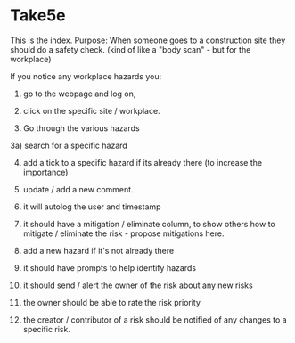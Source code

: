 # Take5e
This is the index.
Purpose:
When someone goes to a construction site they should do a safety check. (kind of like a "body scan" - but for the workplace)

If you notice any workplace hazards you:

1) go to the webpage and log on,

2) click on the specific site / workplace.

3) Go through the various hazards

3a) search for a specific hazard

4) add a tick to a specific hazard if its already there (to increase the importance)

5) update / add a new comment.

6) it will autolog the user and timestamp

7) it should have a mitigation / eliminate column, to show others how to mitigate / eliminate the risk - propose mitigations here.

8) add a new hazard if it's not already there

9) it should have prompts to help identify hazards

10) it should send / alert the owner of the risk about any new risks

11) the owner should be able to rate the risk priority

12) the creator / contributor of a risk should be notified of any changes to a specific risk. 
